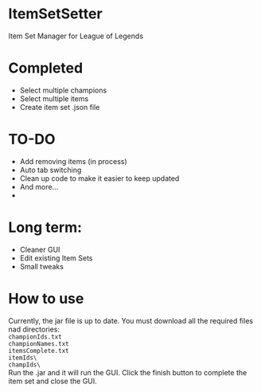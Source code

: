 # ItemSetSetter
Item Set Manager for League of Legends

# Completed
* Select multiple champions
* Select multiple items
* Create item set .json file

# TO-DO
* Add removing items (in process)
* Auto tab switching
* Clean up code to make it easier to keep updated
* And more...
* 
# Long term:
* Cleaner GUI
* Edit existing Item Sets
* Small tweaks

# How to use
Currently, the jar file is up to date. You must download all the required files nad directories:  
    `championIds.txt`  
    `championNames.txt`  
    `itemsComplete.txt`  
    `itemIds\`  
    `champIds\`  
Run the .jar and it will run the GUI. Click the finish button to complete the item set and close the GUI.
